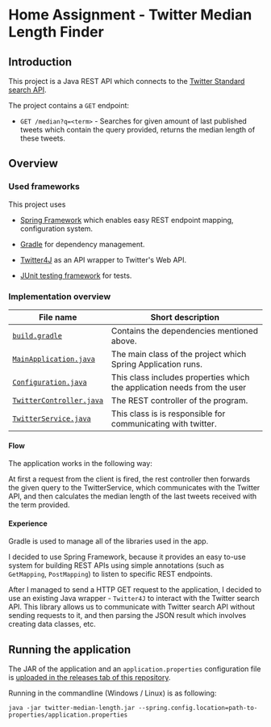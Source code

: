 # Home Assignment - Twitter Median Length Finder

## Introduction
This project is a Java REST API which connects to the [Twitter Standard search API](https://developer.twitter.com/en/docs/tweets/search/api-reference/get-search-tweets).

The project contains a `GET` endpoint:
 - `GET /median?q=<term>` - Searches for given amount of last published tweets which contain the query provided, returns 
 the median length of these tweets.
 
## Overview

### Used frameworks

This project uses 
 - [Spring Framework](https://spring.io) which enables easy REST endpoint mapping, configuration system.
 
 - [Gradle](https://gradle.org/) for dependency management.
 
 - [Twitter4J](https://github.com/Twitter4J/Twitter4J) as an API wrapper to Twitter's Web API.
 
 - [JUnit testing framework](https://junit.org) for tests.

### Implementation overview

| File name                                                                                                                                     	| Short description                                                        	|
|-----------------------------------------------------------------------------------------------------------------------------------------------	|--------------------------------------------------------------------------	|
| [`build.gradle`](https://github.com/danielle-sackstein/twitter-median-length/blob/master/build.gradle)                                               	| Contains the dependencies mentioned above.                               	|
| [`MainApplication.java`](https://github.com/danielle-sackstein/twitter-median-length/blob/master/src/main/java/twitter/median/length/MainApplication.java)     	| The main class of the project which Spring Application runs.             	|
| [`Configuration.java`](https://github.com/danielle-sackstein/twitter-median-length/blob/master/src/main/java/twitter/median/length/Configuration.java)         	| This class includes properties which the application needs from the user 	|
| [`TwitterController.java`](https://github.com/danielle-sackstein/twitter-median-length/blob/master/src/main/java/twitter/median/length/TwitterController.java) 	| The REST controller of the program.                                      	|
| [`TwitterService.java`](https://github.com/danielle-sackstein/twitter-median-length/blob/master/src/main/java/twitter/median/length/TwitterService.java)       	| This class is is responsible for communicating with twitter.             	|

#### Flow

The application works in the following way:

At first a request from the client is fired, the rest controller then forwards the given query to the TwitterService, 
which communicates with the Twitter API, and then calculates the median length of the last tweets received with the
term provided.

#### Experience

Gradle is used to manage all of the libraries used in the app.

I decided to use Spring Framework, because it provides an easy to-use system for building REST APIs 
using simple annotations (such as `GetMapping`, `PostMapping`) to listen to specific REST endpoints.

After I managed to send a HTTP GET request to the application, I decided to use an existing Java wrapper - `Twitter4J`
to interact with the Twitter search API. This library allows us to communicate with Twitter search API without sending
requests to it, and then parsing the JSON result which involves creating data classes, etc.

## Running the application

The JAR of the application and an `application.properties` configuration file is [uploaded in the releases tab of this repository](https://github.com/danielle-sackstein/twitter-median-length/releases/tag/v1.0).

Running in the commandline (Windows / Linux) is as following:
```
java -jar twitter-median-length.jar --spring.config.location=path-to-properties/application.properties
```